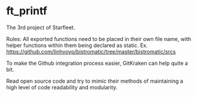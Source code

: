 # ft_printf
The 3rd project of Starfleet.

Rules:
All exported functions need to be placed in their own file name, with helper functions within them being declared as static. Ex. https://github.com/linhvoyo/bistromatic/tree/master/bistromatic/srcs

To make the Github integration process easier, GitKraken can help quite a bit. 

Read open source code and try to mimic their methods of maintaining a high level of code readability and modularity. 
